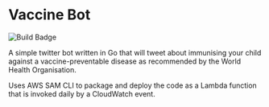 # Vaccine Bot

![Build Badge](https://github.com/whatsfordinner/vaccine_bot/workflows/Build/badge.svg)

A simple twitter bot written in Go that will tweet about immunising your child against a vaccine-preventable disease as recommended by the World Health Organisation.  

Uses AWS SAM CLI to package and deploy the code as a Lambda function that is invoked daily by a CloudWatch event.